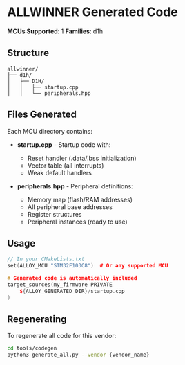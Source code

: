 # ALLWINNER Generated Code

**MCUs Supported**: 1
**Families**: d1h

## Structure

```
allwinner/
├── d1h/
│   ├── D1H/
│   │   ├── startup.cpp
│   │   └── peripherals.hpp
```

## Files Generated

Each MCU directory contains:

- **startup.cpp** - Startup code with:
  - Reset handler (.data/.bss initialization)
  - Vector table (all interrupts)
  - Weak default handlers

- **peripherals.hpp** - Peripheral definitions:
  - Memory map (flash/RAM addresses)
  - All peripheral base addresses
  - Register structures
  - Peripheral instances (ready to use)

## Usage

```cpp
// In your CMakeLists.txt
set(ALLOY_MCU "STM32F103C8")  # Or any supported MCU

# Generated code is automatically included
target_sources(my_firmware PRIVATE
    ${ALLOY_GENERATED_DIR}/startup.cpp
)
```

## Regenerating

To regenerate all code for this vendor:

```bash
cd tools/codegen
python3 generate_all.py --vendor {vendor_name}
```
